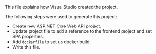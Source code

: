 This file explains how Visual Studio created the project.

The following steps were used to generate this project:

- Create new ASP\.NET Core Web API project.
- Update project file to add a reference to the frontend project and set SPA properties.
- Add `dockerfile` to set up docker build.
- Write this file.
